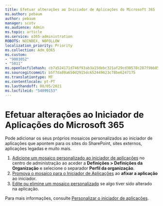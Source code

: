 ```yaml
---
title: Efetuar alterações ao Iniciador de Aplicações do Microsoft 365
ms.author: pebaum
author: pebaum
manager: scotv
ms.audience: Admin
ms.topic: article
ms.service: o365-administration
ROBOTS: NOINDEX, NOFOLLOW
localization_priority: Priority
ms.collection: Adm_O365
ms.custom:
- "9003052"
- "5811"
ms.openlocfilehash: cb7a524171d746f93ab3a15debc321af29cd30578c287f9bb05810491e604517
ms.sourcegitcommit: b5f7da89a650d2915dc652449623c78be6247175
ms.translationtype: MT
ms.contentlocale: pt-PT
ms.lasthandoff: 08/05/2021
ms.locfileid: "54099153"
---
```

# <a name="make-changes-to-the-microsoft-365-app-launcher"></a>Efetuar alterações ao Iniciador de Aplicações do Microsoft 365

Pode adicionar os seus próprios mosaicos personalizados ao iniciador de aplicações que apontem para os sites do SharePoint, sites externos, aplicações legadas e muito mais.

1. [Adicione um mosaico personalizado ao iniciador de aplicações](https://docs.microsoft.com/microsoft-365/admin/manage/customize-the-app-launcher) no centro de administração ao aceder a  **Definições > Definições da Organização**  e selecione o separador  **Perfil da organização**.
2. [Promova o mosaico para o Iniciador de Aplicações](https://docs.microsoft.com/microsoft-365/admin/manage/customize-the-app-launcher#promote-the-tile-to-app-launcher) ao **afixar a aplicação** ao iniciador.
3. [Edite ou elimine um mosaico personalizado](https://docs.microsoft.com/microsoft-365/admin/manage/customize-the-app-launcher#edit-or-delete-a-custom-tile) se algo tiver sido alterado na aplicação.

Para mais informações, consulte [Personalizar o iniciador de aplicações](https://docs.microsoft.com/microsoft-365/admin/manage/customize-the-app-launcher).
